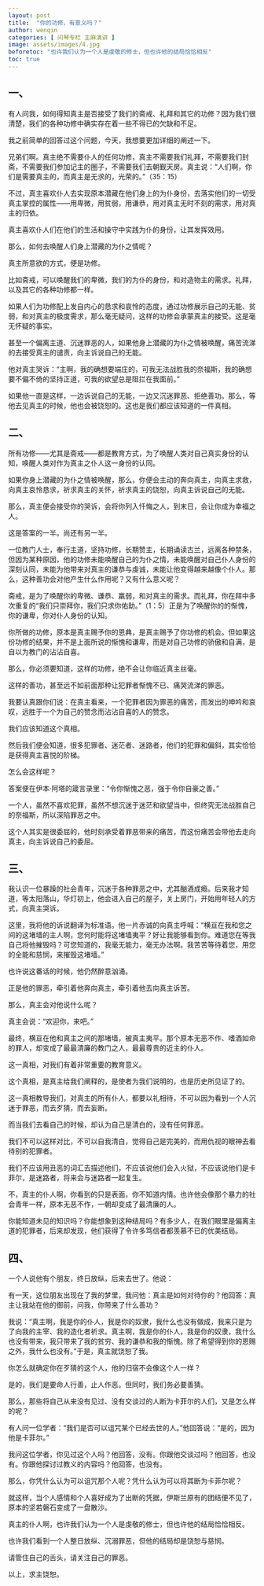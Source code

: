 ```yaml
---
layout: post
title:  "你的功修，有意义吗？"
author: wenqin
categories: [ 问琴专栏 主麻演讲 ]
image: assets/images/4.jpg
beforetoc: "也许我们认为一个人是虔敬的修士，但也许他的结局恰恰相反"
toc: true
---
```


## 一、

有人问我，如何得知真主是否接受了我们的斋戒、礼拜和其它的功修？因为我们很清楚，我们的各种功修中确实存在着一些不得已的欠缺和不足。

我之前简单的回答过这个问题，今天，我想要更加详细的阐述一下。

兄弟们啊。真主绝不需要仆人的任何功修，真主不需要我们礼拜，不需要我们封斋，不需要我们参加记主的圈子，不需要我们去朝觐天房。真主说：“人们啊，你们是需要真主的，而真主是无求的，光荣的。”（35：15）

不过，真主喜欢仆人去实现原本潜藏在他们身上的为仆身份，去落实他们的一切受真主掌控的属性——用卑微，用贫弱，用谦恭，用对真主无时不刻的需求，用对真主的归依。

真主喜欢仆人们在他们的生活和操守中实践为仆的身份，让其发挥效用。

那么，如何去唤醒人们身上潜藏的为仆之情呢？

真主所意欲的方式，便是功修。

比如斋戒，可以唤醒我们的卑微，我们的为仆的身份，和对造物主的需求。礼拜，以及其它的各种功修都一样。

如果人们为功修配上发自内心的恳求和哀怜的态度，通过功修展示自己的无能、贫弱，和对真主的极度需求，那么毫无疑问，这样的功修会承蒙真主的接受。这是毫无怀疑的事实。

甚至一个偏离主道、沉迷罪恶的人，如果他身上潜藏的为仆之情被唤醒，痛苦流涕的去接受真主的谴责，向主诉说自己的无能。

他对真主哭诉：“主啊，我的确想要端庄的，可我无法战胜我的奈福斯，我的确想要不偏不倚的坚持正道，可我的欲望总是阻拦在我面前。”

如果他一直是这样，一边诉说自己的无能，一边又沉迷罪恶、拒绝善功。那么，等他去见真主的时候，他也会被饶恕的。这也是我们都应该知道的一件真相。

## 二、

所有功修——尤其是斋戒——都是教育方式，为了唤醒人类对自己真实身份的认知，唤醒人类对作为真主之仆人这一身份的认同。

如果你身上潜藏的为仆之情被唤醒，那么，你便会主动的奔向真主，向真主求救，向真主哀怜恳求，祈求真主的关怀，祈求真主的饶恕，向真主诉说自己的无能。

那么，真主便会接受你的哭诉，会将你列入忏悔之人，到末日，会让你成为幸福之人。

这是答案的一半。尚还有另一半。

一位教门人士，奉行主道，坚持功修，长期赞主，长期诵读古兰，远离各种禁条，但因为某种原因，他的功修未能唤醒自己的为仆之情，未能唤醒对自己仆人身份的深刻认同，未能为他带来对真主的谦恭与虔诚，未能让他变得越来越像个仆人。那么，这种善功会对他产生什么作用呢？又有什么意义呢？

斋戒，是为了唤醒你的卑微、谦恭、羸弱，和对真主的需求。而礼拜，你在拜中多次重复的“我们只崇拜你，我们只求你佑助。”（1：5）正是为了唤醒你的的惭愧，你的谦卑，你对仆人身份的认知。

你所做的功修，原本是真主赐予你的恩典，是真主赐予了你功修的机会。但如果这份功修的结果，并不是上面所说的惭愧和谦卑，而是对自己功修的骄傲和自满，是自以为教门的沾沾自喜。

那么，你必须要知道，这样的功修，绝不会让你临近真主丝毫。

这样的善功，甚至远不如前面那种让犯罪者惭愧不已、痛哭流涕的罪恶。

我要认真跟你们说：在真主看来，一个犯罪者因为罪恶的痛苦，而发出的呻吟和哀叹，远胜于一个为自己的赞念而沾沾自喜的人的赞念。

我们应该知道这个真相。

然后我们便会知道，很多犯罪者、迷茫者、迷路者，他们的犯罪和偏斜，其实恰恰是获得真主喜悦的阶梯。

怎么会这样呢？

答案便在伊本·阿塔的箴言录里：“令你惭愧之恶，强于令你自豪之善。”

一个人，虽然不喜欢犯罪，虽然不想沉迷于迷茫和欲望当中，但终究无法战胜自己的奈福斯，所以深陷罪恶之中。

这个人其实是很委屈的，他时刻承受着罪恶带来的痛苦，而这份痛苦会带他去走向真主，向主诉说自己的委屈。

## 三、

我认识一位暴躁的社会青年，沉迷于各种罪恶之中，尤其酗酒成瘾。后来我才知道，等太阳落山，华灯初上，他会进入自己的屋子，关上房门，开始用年轻人的方式，向真主哭诉。

这里，我将他的诉说翻译为标准语。他一片赤诚的向真主呼喊：“横亘在我和您之间的这堵墙的主人啊，您何时能将这堵墙夷平？好让我能够看到你。难道您在等我自己将他摧毁吗？可您知道的，我毫无能力，毫无办法啊。我苦苦等待着您，用您的全能和慈悯，来摧毁这堵墙。”

也许说这番话的时候，他仍然醉意汹涌。

正是他的罪恶，牵引着他奔向真主，牵引着他去向真主诉苦。

那么，真主会对他说什么呢？

真主会说：“欢迎你，来吧。”

最终，横亘在他和真主之间的那堵墙，被真主夷平。那个原本无恶不作、嗜酒如命的罪人，却变成了最最清廉的教门之人，最最尊贵的近主的仆人。

这一真相，对我们有着非常重要的教育意义。

这个真相，是真主给我们阐释的，是使者为我们说明的，也是历史所见证了的。

这一真相教导我们，对真主的所有仆人，都要以礼相待，不可以因为看到一个人沉迷于罪恶，而去歹猜，而去妄断。

而当我们去看自己的时候，却认为自己是清白的，没有任何罪恶。

我们不可以这样对比，不可以自我清白，觉得自己是完美的，而用仇视的眼神去看待别的犯罪者。

我们不应该用丑恶的词汇去描述他们，不应该说他们会入火狱，不应该说他们是卡菲尔，是迷路者，将来会与迷路者一起复生。

不，真主的仆人啊，你看到的只是表面，你不知道内情。也许他会像那个暴力的社会青年一样，原本无恶不作，一朝却变成了最清廉的人。

你能知道未见的知识吗？你能想象到这种结局吗？有多少人，在我们眼里是偏离主道的犯罪者，后来却发现，他们获得了令许多笃信者都羡慕不已的优美结局。

## 四、

一个人说他有个朋友，终日放纵，后来去世了。他说：

有一天，这位朋友出现在了我的梦里，我问他：真主是如何对待你的？他回答：真主让我站在他的御前，问我，你带来了什么善功？

我说：“真主啊，我是你的仆人，我是你的奴隶，我什么也没有做成，我来只是为了向我的主宰、我的造化者祈求。真主啊，我是你的仆人，我是你的奴隶，我什么也没有带来，我只带来了我的贫穷、我的谦恭和我的惭愧。除了希望得到你的恩赐之外，我什么也没有。”于是，真主就饶恕了我。

你怎么就确定你在歹猜的这个人，他的归宿不会像这个人一样？

是的，我们是要命人行善，止人作恶。但同时，我们务必要善猜。

那么，那些将自己从来没有见过、没有交谈过的人断为卡菲尔的人们，又是怎么样的呢？

有人问一位学者：“我们是否可以诅咒某个已经去世的人。”他回答说：“是的，因为他是卡菲尔。”

我问这位学者，你见过这个人吗？他回答，没有。你跟他交谈过吗？他回答，也没有。你跟他探讨过教义的内容吗？他回答，也没有。

那么，你凭什么认为可以诅咒那个人呢？凭什么认为可以将其断为卡菲尔呢？

就这样，当个人感情和个人喜好成为了出断的凭据，伊斯兰原有的团结便不见了，原本的坚若磐石变成了一盘散沙。

真主的仆人啊，也许我们认为一个人是虔敬的修士，但也许他的结局恰恰相反。

也许我们看到一个人整日放纵、沉溺罪恶，但他的结局却是饶恕与慈悯。

请管住自己的舌头，请关注自己的罪恶。

以上，求主饶恕。
